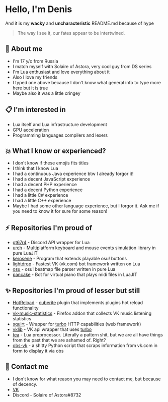 # Hello, I'm Denis 
And it is my **wacky** and **uncharacteristic** README.md because of hype
> The way I see it, our fates appear to be intertwined.
## 📖  About me
- I'm 17 y/o from Russia
- I match myself with Solaire of Astora, very cool guy from DS series
- I'm Lua enthusiast and love everything about it
- Also I love my friends
- I typed one above because I don't know what general info to type more here but it is true
- Maybe also it was a little cringey
## 📋 I'm interested in
- Lua itself and Lua infrastructure development
- GPU acceleration
- Programming languages compilers and lexers
## 💥  What I know or experienced?
- I don't know if these emojis fits titles
- I think that I know Lua
- I had a continuous Java experience btw I already forgor it!
- I had a decent JavaScript experience
- I had a decent PHP experience
- I had a decent Python experience
- I had a little C# experience
- I had a little C++ experience
- Maybe I had some other language experience, but I forgor it. Ask me if you need to know it for sure for some reason!
## ⚡️ Repositories I'm proud of
- [gt67r4](https://github.com/Rorkh/gt67r4) - Discord API wrapper for Lua
- [urch](https://github.com/Rorkh/urch) -  Multiplatform keyboard and mouse events simulation library in pure LuaJIT
- [kerosene](https://github.com/Rorkh/kerosene) - Program that extends playable osu! buttons 
- [lightdrop](https://github.com/Rorkh/lightdrop) -  Fastest VK (vk.com) bot framework written on Lua 
- [osu](https://github.com/Rorkh/osu) - osu! beatmap file parser written in pure Lua
- [pancake](https://github.com/Rorkh/pancake) - Bot for virtual piano that plays midi files in LuaJIT
## ✨ Repositories I'm proud of lesser but still
- [HotReload](https://github.com/Rorkh/HotReload) - [cuberite](https://github.com/cuberite/cuberite) plugin that implements plugins hot reload functionality
- [vk-music-statistics](https://github.com/Rorkh/vk-music-statistics) - Firefox addon that collects VK music listening statistics
- [squirt](https://github.com/Rorkh/squirt) -  Wrapper for [turbo](https://github.com/kernelsauce/turbo) HTTP capabilities (web framework) 
- [vklib](https://github.com/Rorkh/vklib-turbo) - VK api wrapper that uses [turbo](https://github.com/kernelsauce/turbo)
- [tea](https://github.com/Rorkh/tea) - Lua preprocessor. Literally a pattern shit, but we are all have things from the past that we are ashamed of. Right?
- [obs-vk](https://github.com/Rorkh/obs-vk) - a shitty Python script that scraps information from vk.com in form to display it via obs
## 📱 Contact me
- I don't know for what reason you may need to contact me, but because of decency.
- [VK](https://vk.com/rorkh)
- Discord - Solaire of Astora#8732
